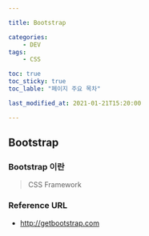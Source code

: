 ```yaml
--- 

title: Bootstrap

categories:
    - DEV
tags: 
    - CSS

toc: true
toc_sticky: true
toc_lable: "페이지 주요 목차"

last_modified_at: 2021-01-21T15:20:00

---
```


## Bootstrap ##

### Bootstrap 이란 ###
> CSS Framework 


### Reference URL ###
- <http://getbootstrap.com>